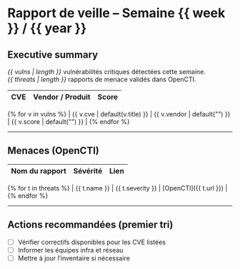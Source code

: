 # Rapport de veille – Semaine {{ week }} / {{ year }}

## Executive summary
*{{ vulns | length }}* vulnérabilités critiques détectées cette semaine.  
*{{ threats | length }}* rapports de menace validés dans OpenCTI.

| CVE | Vendor / Produit | Score |
|-----|------------------|-------|
{% for v in vulns %}
| {{ v.cve | default(v.title) }} | {{ v.vendor | default("") }} | {{ v.score | default("") }} |
{% endfor %}

---

## Menaces (OpenCTI)

| Nom du rapport | Sévérité | Lien |
|----------------|----------|------|
{% for t in threats %}
| {{ t.name }} | {{ t.severity }} | [OpenCTI]({{ t.url }}) |
{% endfor %}

---

## Actions recommandées (premier tri)
- [ ] Vérifier correctifs disponibles pour les CVE listées
- [ ] Informer les équipes infra et réseau
- [ ] Mettre à jour l’inventaire si nécessaire